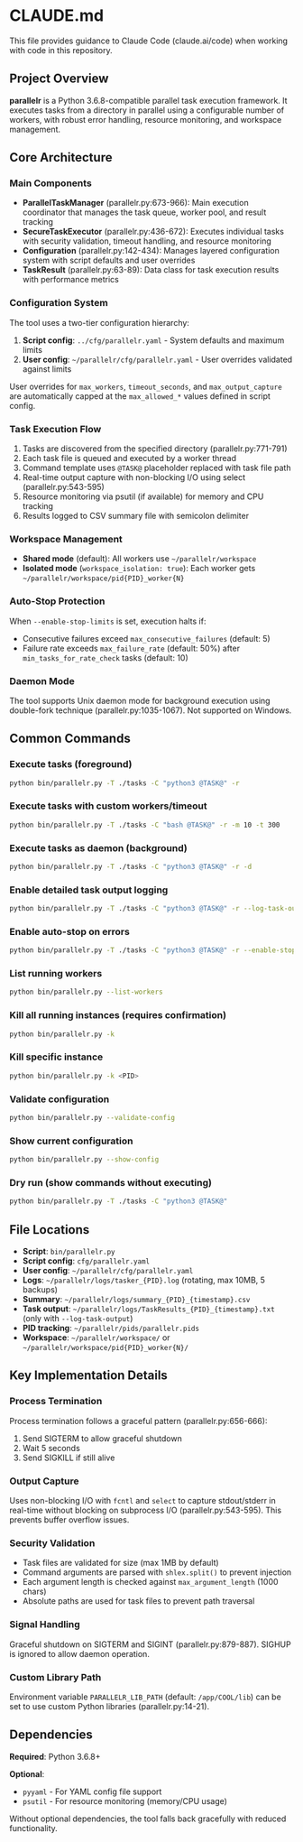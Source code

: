 # CLAUDE.md

This file provides guidance to Claude Code (claude.ai/code) when working with code in this repository.

## Project Overview

**parallelr** is a Python 3.6.8-compatible parallel task execution framework. It executes tasks from a directory in parallel using a configurable number of workers, with robust error handling, resource monitoring, and workspace management.

## Core Architecture

### Main Components

- **ParallelTaskManager** (parallelr.py:673-966): Main execution coordinator that manages the task queue, worker pool, and result tracking
- **SecureTaskExecutor** (parallelr.py:436-672): Executes individual tasks with security validation, timeout handling, and resource monitoring
- **Configuration** (parallelr.py:142-434): Manages layered configuration system with script defaults and user overrides
- **TaskResult** (parallelr.py:63-89): Data class for task execution results with performance metrics

### Configuration System

The tool uses a two-tier configuration hierarchy:
1. **Script config**: `../cfg/parallelr.yaml` - System defaults and maximum limits
2. **User config**: `~/parallelr/cfg/parallelr.yaml` - User overrides validated against limits

User overrides for `max_workers`, `timeout_seconds`, and `max_output_capture` are automatically capped at the `max_allowed_*` values defined in script config.

### Task Execution Flow

1. Tasks are discovered from the specified directory (parallelr.py:771-791)
2. Each task file is queued and executed by a worker thread
3. Command template uses `@TASK@` placeholder replaced with task file path
4. Real-time output capture with non-blocking I/O using select (parallelr.py:543-595)
5. Resource monitoring via psutil (if available) for memory and CPU tracking
6. Results logged to CSV summary file with semicolon delimiter

### Workspace Management

- **Shared mode** (default): All workers use `~/parallelr/workspace`
- **Isolated mode** (`workspace_isolation: true`): Each worker gets `~/parallelr/workspace/pid{PID}_worker{N}`

### Auto-Stop Protection

When `--enable-stop-limits` is set, execution halts if:
- Consecutive failures exceed `max_consecutive_failures` (default: 5)
- Failure rate exceeds `max_failure_rate` (default: 50%) after `min_tasks_for_rate_check` tasks (default: 10)

### Daemon Mode

The tool supports Unix daemon mode for background execution using double-fork technique (parallelr.py:1035-1067). Not supported on Windows.

## Common Commands

### Execute tasks (foreground)
```bash
python bin/parallelr.py -T ./tasks -C "python3 @TASK@" -r
```

### Execute tasks with custom workers/timeout
```bash
python bin/parallelr.py -T ./tasks -C "bash @TASK@" -r -m 10 -t 300
```

### Execute tasks as daemon (background)
```bash
python bin/parallelr.py -T ./tasks -C "python3 @TASK@" -r -d
```

### Enable detailed task output logging
```bash
python bin/parallelr.py -T ./tasks -C "python3 @TASK@" -r --log-task-output
```

### Enable auto-stop on errors
```bash
python bin/parallelr.py -T ./tasks -C "python3 @TASK@" -r --enable-stop-limits
```

### List running workers
```bash
python bin/parallelr.py --list-workers
```

### Kill all running instances (requires confirmation)
```bash
python bin/parallelr.py -k
```

### Kill specific instance
```bash
python bin/parallelr.py -k <PID>
```

### Validate configuration
```bash
python bin/parallelr.py --validate-config
```

### Show current configuration
```bash
python bin/parallelr.py --show-config
```

### Dry run (show commands without executing)
```bash
python bin/parallelr.py -T ./tasks -C "python3 @TASK@"
```

## File Locations

- **Script**: `bin/parallelr.py`
- **Script config**: `cfg/parallelr.yaml`
- **User config**: `~/parallelr/cfg/parallelr.yaml`
- **Logs**: `~/parallelr/logs/tasker_{PID}.log` (rotating, max 10MB, 5 backups)
- **Summary**: `~/parallelr/logs/summary_{PID}_{timestamp}.csv`
- **Task output**: `~/parallelr/logs/TaskResults_{PID}_{timestamp}.txt` (only with `--log-task-output`)
- **PID tracking**: `~/parallelr/pids/parallelr.pids`
- **Workspace**: `~/parallelr/workspace/` or `~/parallelr/workspace/pid{PID}_worker{N}/`

## Key Implementation Details

### Process Termination
Process termination follows a graceful pattern (parallelr.py:656-666):
1. Send SIGTERM to allow graceful shutdown
2. Wait 5 seconds
3. Send SIGKILL if still alive

### Output Capture
Uses non-blocking I/O with `fcntl` and `select` to capture stdout/stderr in real-time without blocking on subprocess I/O (parallelr.py:543-595). This prevents buffer overflow issues.

### Security Validation
- Task files are validated for size (max 1MB by default)
- Command arguments are parsed with `shlex.split()` to prevent injection
- Each argument length is checked against `max_argument_length` (1000 chars)
- Absolute paths are used for task files to prevent path traversal

### Signal Handling
Graceful shutdown on SIGTERM and SIGINT (parallelr.py:879-887). SIGHUP is ignored to allow daemon operation.

### Custom Library Path
Environment variable `PARALLELR_LIB_PATH` (default: `/app/COOL/lib`) can be set to use custom Python libraries (parallelr.py:14-21).

## Dependencies

**Required**: Python 3.6.8+

**Optional**:
- `pyyaml` - For YAML config file support
- `psutil` - For resource monitoring (memory/CPU usage)

Without optional dependencies, the tool falls back gracefully with reduced functionality.